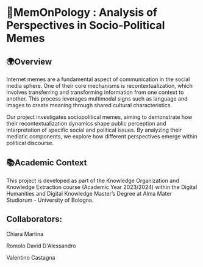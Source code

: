 # 🍔MemOnPology : Analysis of Perspectives in Socio-Political Memes

## 🌍Overview

Internet memes are a fundamental aspect of communication in the social media sphere. One of their core mechanisms is recontextualization, which involves transferring and transforming information from one context to another. This process leverages multimodal signs such as language and images to create meaning through shared cultural characteristics.

Our project investigates sociopolitical memes, aiming to demonstrate how their recontextualization dynamics shape public perception and interpretation of specific social and political issues. By analyzing their mediatic components, we explore how different perspectives emerge within political discourse.

## 📚Academic Context
This project is developed as part of the Knowledge Organization and Knowledge Extraction course (Academic Year 2023/2024) within the Digital Humanities and Digital Knowledge Master’s Degree at Alma Mater Studiorum - University of Bologna.

## Collaborators:
Chiara Martina

Romolo David D'Alessandro

Valentino Castagna

